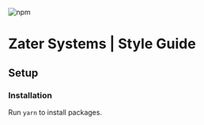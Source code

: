 ![npm](https://img.shields.io/npm/l/express.svg)

# Zater Systems | Style Guide

## Setup

### Installation

Run `yarn` to install packages.
